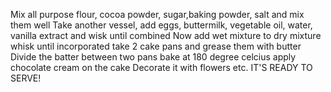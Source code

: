 Mix all purpose flour, cocoa powder, sugar,baking powder, salt and mix them well
Take another vessel, add eggs, buttermilk, vegetable oil, water, vanilla extract and wisk until combined
Now add wet mixture to dry mixture whisk until incorporated
take 2 cake pans and grease them with butter
Divide the batter between two pans
bake at 180 degree celcius
apply chocolate cream on the cake
Decorate it with flowers etc.
IT'S READY TO SERVE!
